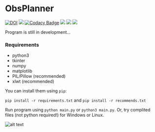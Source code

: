 # ObsPlanner

[![DOI](https://zenodo.org/badge/DOI/10.5281/zenodo.3601472.svg)](https://doi.org/10.5281/zenodo.3601472)
![](https://img.shields.io/github/languages/top/pavolgaj/ObsPlanner.svg?style=flat)
[![Codacy Badge](https://api.codacy.com/project/badge/Grade/19ecbcb993d0404ca318337e1f92ee87)](https://www.codacy.com?utm_source=github.com&amp;utm_medium=referral&amp;utm_content=pavolgaj/ObsPlanner&amp;utm_campaign=Badge_Grade)
![](https://img.shields.io/github/downloads/pavolgaj/ObsPlanner/total?label=GitHub&nbsp;downloads&style=flat)
![](https://img.shields.io/github/issues/pavolgaj/ObsPlanner.svg?style=flat)
![](https://img.shields.io/github/issues-closed/pavolgaj/ObsPlanner.svg?style=flat)

Program is still in development...

### Requirements
* python3
* tkinter
* numpy
* matplotlib
* PIL/Pillow (recommended)
* xlwt (recommended)

You can install them using ``pip``:

``pip install -r requirements.txt`` and ``pip install -r recommends.txt``

Run program using ``python main.py`` or ``python3 main.py``. Or, try complited files (not python required!) for Windows or Linux.

![alt text](http://pavolg.6f.sk/files/main.jpg)
